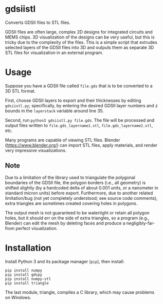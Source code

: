 # gdsiistl

Converts GDSII files to STL files.

GDSII files are often large, complex 2D designs for integrated circuits and MEMS chips. 3D visualization of the designs can be very useful, but this is tricky due to the complexity of the files. This is a simple script that extrudes selected layers of the GDSII files into 3D and outputs them as separate 3D STL files for visualization in an external program.

# Usage

Suppose you have a GDSII file called `file.gds` that is to be converted to a 3D STL format.

First, choose GDSII layers to export and their thicknesses by editing `gdsiistl.py`; specifically, by entering the desired GDSII layer numbers and z bounds in the `layerstack` variable around line 35.

Second, run `python3 gdsiistl.py file.gds`. The file will be processed and output files written to `file.gds_layername1.stl`, `file.gds_layername2.stl`, etc.

Many programs are capable of viewing STL files. Blender (https://www.blender.org/) can import STL files, apply materials, and render very impressive visualizations.

## Note

Due to a limitation of the library used to triangulate the polygonal boundaries of the GDSII file, the polygon borders (i.e., all geometry) is shifted slightly (by a hardcoded delta of about 0.001 units, or a nanometer in standard micron units) before export. Furthermore, due to another related limitation/bug (not yet completely understood; see source code comments), extra triangles are sometimes created covering holes in polygons.

The output mesh is not guaranteed to be watertight or retain all polygon holes, but it should err on the side of extra triangles, so a program (e.g., Blender) can edit the mesh by deleting faces and produce a negligibly-far-from perfect visualization.

# Installation

Install Python 3 and its package manager (`pip`), then install:

```
pip install numpy
pip install gdspy
pip install numpy-stl
pip install triangle
```

The last module, triangle, compiles a C library, which may cause problems on Windows.
